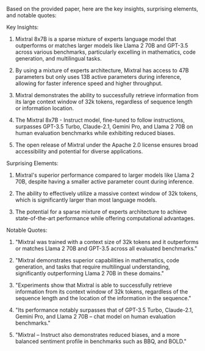 Based on the provided paper, here are the key insights, surprising elements, and notable quotes:

Key Insights:

1. Mixtral 8x7B is a sparse mixture of experts language model that outperforms or matches larger models like Llama 2 70B and GPT-3.5 across various benchmarks, particularly excelling in mathematics, code generation, and multilingual tasks.

2. By using a mixture of experts architecture, Mixtral has access to 47B parameters but only uses 13B active parameters during inference, allowing for faster inference speed and higher throughput.

3. Mixtral demonstrates the ability to successfully retrieve information from its large context window of 32k tokens, regardless of sequence length or information location.

4. The Mixtral 8x7B - Instruct model, fine-tuned to follow instructions, surpasses GPT-3.5 Turbo, Claude-2.1, Gemini Pro, and Llama 2 70B on human evaluation benchmarks while exhibiting reduced biases.

5. The open release of Mixtral under the Apache 2.0 license ensures broad accessibility and potential for diverse applications.

Surprising Elements:

1. Mixtral's superior performance compared to larger models like Llama 2 70B, despite having a smaller active parameter count during inference.

2. The ability to effectively utilize a massive context window of 32k tokens, which is significantly larger than most language models.

3. The potential for a sparse mixture of experts architecture to achieve state-of-the-art performance while offering computational advantages.

Notable Quotes:

1. "Mixtral was trained with a context size of 32k tokens and it outperforms or matches Llama 2 70B and GPT-3.5 across all evaluated benchmarks."

2. "Mixtral demonstrates superior capabilities in mathematics, code generation, and tasks that require multilingual understanding, significantly outperforming Llama 2 70B in these domains."

3. "Experiments show that Mixtral is able to successfully retrieve information from its context window of 32k tokens, regardless of the sequence length and the location of the information in the sequence."

4. "Its performance notably surpasses that of GPT-3.5 Turbo, Claude-2.1, Gemini Pro, and Llama 2 70B – chat model on human evaluation benchmarks."

5. "Mixtral – Instruct also demonstrates reduced biases, and a more balanced sentiment profile in benchmarks such as BBQ, and BOLD."
